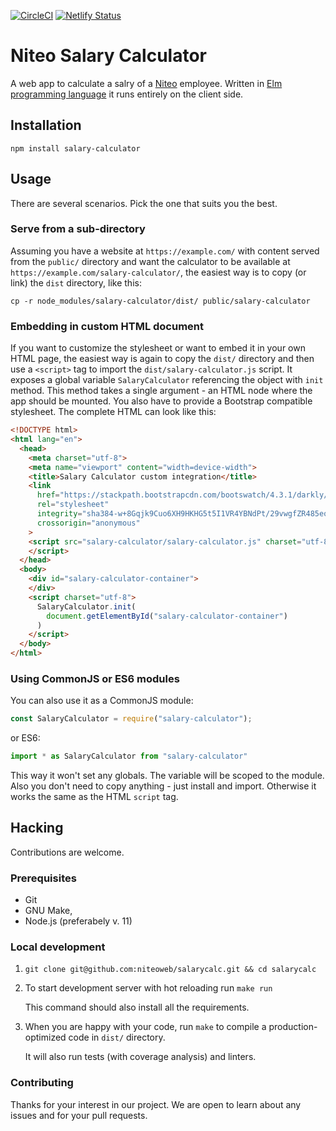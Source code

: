 [![CircleCI](https://circleci.com/gh/niteoweb/salarycalc.svg?style=svg)](https://circleci.com/gh/niteoweb/salarycalc)
[![Netlify Status](https://api.netlify.com/api/v1/badges/cccd17ab-57b5-48f2-8f5d-203432b99502/deploy-status)](https://app.netlify.com/sites/salarycalculator/deploys)

# Niteo Salary Calculator

A web app to calculate a salry of a [Niteo](https://niteo.co/) employee. Written in [Elm programming language](https://elm-lang.org/) it runs entirely on the client side.

## Installation

```shell
npm install salary-calculator
```

## Usage

There are several scenarios. Pick the one that suits you the best.

### Serve from a sub-directory

Assuming you have a website at `https://example.com/` with content served from the `public/` directory and want the calculator to be available at `https://example.com/salary-calculator/`, the easiest way is to copy (or link) the `dist` directory, like this: 

```shell
cp -r node_modules/salary-calculator/dist/ public/salary-calculator
```

### Embedding in custom HTML document

If you want to customize the stylesheet or want to embed it in your own HTML page, the easiest way is again to copy the `dist/` directory and then use a `<script>` tag to import the `dist/salary-calculator.js` script. It exposes a global variable `SalaryCalculator` referencing the object with `init` method. This method takes a single argument - an HTML node where the app should be mounted. You also have to provide a Bootstrap compatible stylesheet. The complete HTML can look like this:

```html
<!DOCTYPE html>
<html lang="en">
  <head>
    <meta charset="utf-8">
    <meta name="viewport" content="width=device-width">
    <title>Salary Calculator custom integration</title>
    <link 
      href="https://stackpath.bootstrapcdn.com/bootswatch/4.3.1/darkly/bootstrap.min.css"
      rel="stylesheet"
      integrity="sha384-w+8Gqjk9Cuo6XH9HKHG5t5I1VR4YBNdPt/29vwgfZR485eoEJZ8rJRbm3TR32P6k"
      crossorigin="anonymous"
    >
    <script src="salary-calculator/salary-calculator.js" charset="utf-8">
    </script>
  </head>
  <body>
    <div id="salary-calculator-container">
    </div> 
    <script charset="utf-8">
      SalaryCalculator.init(
        document.getElementById("salary-calculator-container")
      )
    </script>
  </body>
</html>
```

### Using CommonJS or ES6 modules

You can also use it as a CommonJS module:

```js
const SalaryCalculator = require("salary-calculator");
```

or ES6:


```js
import * as SalaryCalculator from "salary-calculator"
```

This way it won't set any globals. The variable will be scoped to the module. Also you don't need to copy anything - just install and import. Otherwise it works the same as the HTML `script` tag.

## Hacking

Contributions are welcome.

### Prerequisites

- Git
- GNU Make, 
- Node.js (preferabely v. 11)

### Local development

1.  `git clone git@github.com:niteoweb/salarycalc.git && cd salarycalc`

1.  To start development server with hot reloading run `make run`

    This command should also install all the requirements. 

1.  When you are happy with your code, run `make` to compile a production-optimized code in `dist/` directory.

    It will also run tests (with coverage analysis) and linters.

### Contributing

Thanks for your interest in our project. We are open to learn about any issues and for your pull requests.

